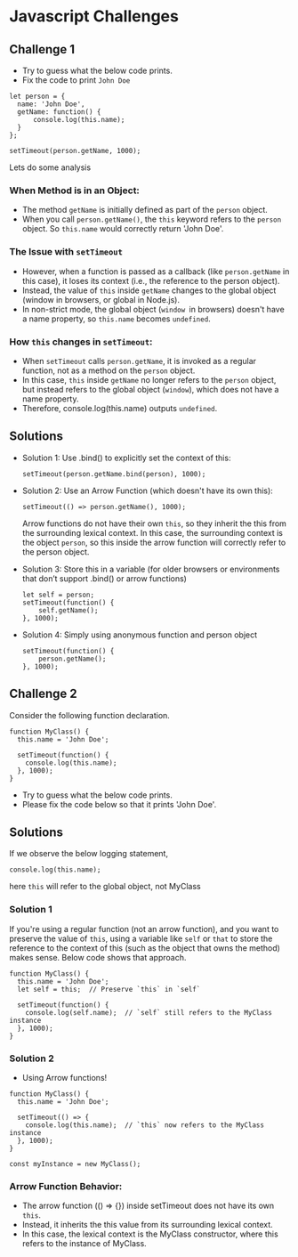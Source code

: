 # Javascript Challenges
## Challenge 1 

- Try to guess what the below code prints.
- Fix the code to print `John Doe`

```
let person = {
  name: 'John Doe',
  getName: function() {
      console.log(this.name);
  }
};

setTimeout(person.getName, 1000);
```
Lets do some analysis
### When Method is in an Object: 
- The method `getName` is initially defined as part of the `person` object. 
- When you call `person.getName()`, the `this` keyword refers to the `person` object. So `this.name` would correctly return 'John Doe'.

### The Issue with `setTimeout`
- However, when a function is passed as a callback (like `person.getName` in this case), it loses its context (i.e., the reference to the person object). 
- Instead, the value of `this` inside `getName` changes to the global object (window in browsers, or global in Node.js).
- In non-strict mode, the global object (`window `in browsers) doesn't have a name property, so `this.name` becomes `undefined`.

### How `this` changes in `setTimeout`:
- When `setTimeout` calls `person.getName`, it is invoked as a regular function, not as a method on the `person` object.
- In this case, `this` inside `getName` no longer refers to the `person` object, but instead refers to the global object (`window`), which does not have a name property.
- Therefore, console.log(this.name) outputs `undefined`.

## Solutions
- Solution 1: Use .bind() to explicitly set the context of this:

    ```
    setTimeout(person.getName.bind(person), 1000);
    ```

- Solution 2: Use an Arrow Function (which doesn't have its own this):

    ```
    setTimeout(() => person.getName(), 1000);
    ```

    Arrow functions do not have their own `this`, so they inherit the this from the surrounding lexical context.
    In this case, the surrounding context is the object `person`, so this inside the arrow function will correctly refer to the person object.

- Solution 3: Store this in a variable (for older browsers or environments that don’t support .bind() or arrow functions)

    ```
    let self = person;
    setTimeout(function() {
        self.getName();
    }, 1000);
    ```
- Solution 4: Simply using anonymous function and person object
    ```
    setTimeout(function() {
        person.getName();
    }, 1000);
    ```

## Challenge 2
Consider the following function declaration.
```
function MyClass() {
  this.name = 'John Doe';
  
  setTimeout(function() {
    console.log(this.name); 
  }, 1000);
}

```
- Try to guess what the below code prints.
- Please fix the code below so that it prints 'John Doe'.

## Solutions
If we observe the below logging statement, 

`console.log(this.name);`

here `this` will refer to the global object, not MyClass

### Solution 1 
 If you're using a regular function (not an arrow function), and you want to preserve the value of `this`, using a variable like `self` or `that` to store the reference to the context of this (such as the object that owns the method) makes sense.
 Below code shows that approach.
```
function MyClass() {
  this.name = 'John Doe';
  let self = this;  // Preserve `this` in `self`
  
  setTimeout(function() {
    console.log(self.name);  // `self` still refers to the MyClass instance
  }, 1000);
}

```

### Solution 2
- Using Arrow functions!

```
function MyClass() {
  this.name = 'John Doe';
  
  setTimeout(() => {
    console.log(this.name);  // `this` now refers to the MyClass instance
  }, 1000);
}

const myInstance = new MyClass(); 
```

### Arrow Function Behavior: 

- The arrow function (() => {}) inside setTimeout does not have its own `this`.
- Instead, it inherits the this value from its surrounding lexical context. 
- In this case, the lexical context is the MyClass constructor, where this refers to the instance of MyClass.
